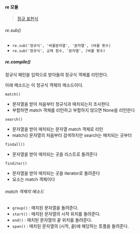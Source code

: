 #### re 모듈
> [정규 표현식](https://ko.wikipedia.org/wiki/%EC%A0%95%EA%B7%9C_%ED%91%9C%ED%98%84%EC%8B%9D)

###### re.sub()
- `re.sub('정규식', '바꿀문자열', '문자열', (바꿀 횟수)`
- `re.sub('정규식', 교체 함수, '문자열', (바꿀 횟수)`

##### re.compile()
정규식 패턴을 입력으로 받아들여 정규식 객체를 리턴한다.

아래 메소드는 이 정규식 객체의 메소드이다.

`match()`
- 문자열을 받아 처음부터 정규식과 매치되는지 조사한다.
- 부합하면 match 객체를 리턴하고 부합하지 않으면 None을 리턴한다

`search()`
- 문자열을 받아 매치되는 문자열 match 객체로 리턴
- match() 문자열의 처음부터 검색하지만 search는 매치되는 곳부터

`findall()`
- 문자열을 받아 매치되는 곳을 리스트로 돌려준다

`finditer()`
- 문자열을 받아 매치되는 곳을 iterator로 돌려준다
- 요소는 match 객체이다


###### match 객체의 메소드
- `group()` : 매치된 문자열을 돌려준다.
- `start()` : 매치된 문자열의 시작 위치를 돌려준다.
- `end()` : 매치된 문자열의 끝 위치를 돌려준다.
- `span()` : 매치된 문자열의 (시작, 끝)에 해당하는 튜플을 돌려준다.